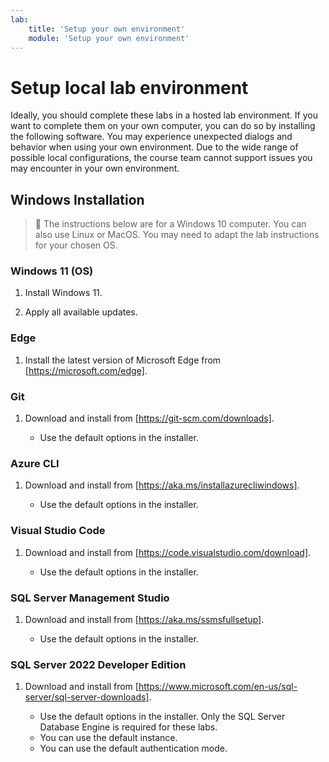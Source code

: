 ```yaml
---
lab:
    title: 'Setup your own environment'
    module: 'Setup your own environment'
---
```


# Setup local lab environment

Ideally, you should complete these labs in a hosted lab environment. If you want to complete them on your own computer, you can do so by installing the following software. You may experience unexpected dialogs and behavior when using your own environment. Due to the wide range of possible local configurations, the course team cannot support issues you may encounter in your own environment.

## Windows Installation

> &#128221; The instructions below are for a Windows 10 computer. You can also use Linux or MacOS. You may need to adapt the lab instructions for your chosen OS.

### Windows 11 (OS)

1. Install Windows 11.

1. Apply all available updates.

### Edge

1. Install the latest version of Microsoft Edge from [https://microsoft.com/edge].

### Git

1. Download and install from [https://git-scm.com/downloads].

    - Use the default options in the installer.

### Azure CLI

1. Download and install from [https://aka.ms/installazurecliwindows].

    - Use the default options in the installer.

### Visual Studio Code

1. Download and install from [https://code.visualstudio.com/download].

    - Use the default options in the installer.

### SQL Server Management Studio

1. Download and install from [https://aka.ms/ssmsfullsetup].

    - Use the default options in the installer.

### SQL Server 2022 Developer Edition

1. Download and install from [https://www.microsoft.com/en-us/sql-server/sql-server-downloads].

    - Use the default options in the installer. Only the SQL Server Database Engine is required for these labs.
    - You can use the default instance.
    - You can use the default authentication mode.

